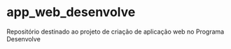# app_web_desenvolve
Repositório destinado ao projeto de criação de aplicação web no Programa Desenvolve
